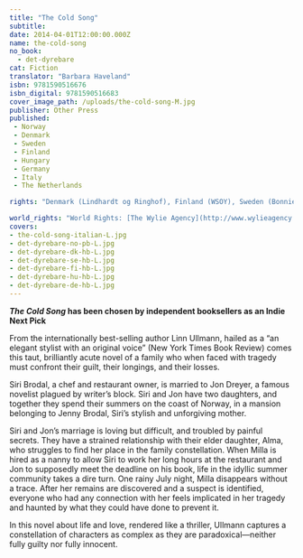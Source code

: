 ```yaml
---
title: "The Cold Song"
subtitle:
date: 2014-04-01T12:00:00.000Z
name: the-cold-song
no_book:
  - det-dyrebare
cat: Fiction
translator: "Barbara Haveland"
isbn: 9781590516676
isbn_digital: 9781590516683
cover_image_path: /uploads/the-cold-song-M.jpg
publisher: Other Press
published:
 - Norway
 - Denmark
 - Sweden
 - Finland
 - Hungary
 - Germany
 - Italy
 - The Netherlands

rights: "Denmark (Lindhardt og Ringhof), Finland (WSOY), Sweden (Bonniers), France (Actes Sud), Spain (Galaxia Gutenberg), Netherlands (De Bezige Bij Antwerpen), Hungary (Scolar Kiadó), Germany (Luchterhand), Italy (Guanda), Estonia (Eesti Raamat), USA (Other Press), Lithuania (Gimtasis Zodis), Romania (Editura All)"

world_rights: "World Rights: [The Wylie Agency](http://www.wylieagency.com/)"
covers:
- the-cold-song-italian-L.jpg
- det-dyrebare-no-pb-L.jpg
- det-dyrebare-dk-hb-L.jpg
- det-dyrebare-se-hb-L.jpg
- det-dyrebare-fi-hb-L.jpg
- det-dyrebare-hu-hb-L.jpg
- det-dyrebare-de-hb-L.jpg
---
```


***The Cold Song* has been chosen by independent booksellers as an Indie Next Pick**

From the internationally best-selling author Linn Ullmann, hailed as a “an elegant stylist with an original voice” (New York Times Book Review) comes this taut, brilliantly acute novel of a family who when faced with tragedy must confront their guilt, their longings, and their losses.

Siri Brodal, a chef and restaurant owner, is married to Jon Dreyer, a famous novelist plagued by writer’s block. Siri and Jon have two daughters, and together they spend their summers on the coast of Norway, in a mansion belonging to Jenny Brodal, Siri’s stylish and unforgiving mother.

Siri and Jon’s marriage is loving but difficult, and troubled by painful secrets. They have a strained relationship with their elder daughter, Alma, who struggles to find her place in the family constellation. When Milla is hired as a nanny to allow Siri to work her long hours at the restaurant and Jon to supposedly meet the deadline on his book, life in the idyllic summer community takes a dire turn. One rainy July night, Milla disappears without a trace. After her remains are discovered and a suspect is identified, everyone who had any connection with her feels implicated in her tragedy and haunted by what they could have done to prevent it.

In this novel about life and love, rendered like a thriller, Ullmann captures a constellation of characters as complex as they are paradoxical—neither fully guilty nor fully innocent.
